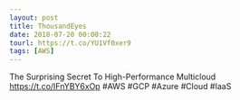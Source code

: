 ```yaml
---
layout: post
title: ThousandEyes
date: 2018-07-20 00:00:22
tourl: https://t.co/YU1Vf0xer9
tags: [AWS]
---
```

The Surprising Secret To High-Performance Multicloud https://t.co/IFnYBY6xOp #AWS #GCP #Azure #Cloud #IaaS